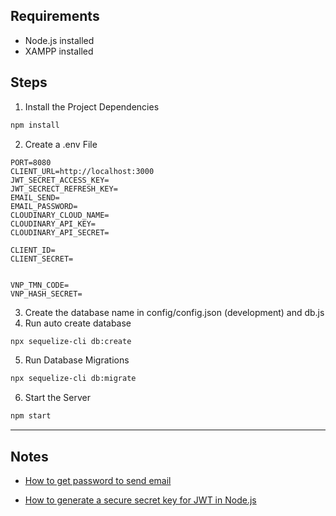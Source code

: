 ## Requirements
- Node.js installed
- XAMPP installed

## Steps

1. Install the Project Dependencies
```bash
npm install
```
2. Create a .env File
```env
PORT=8080
CLIENT_URL=http://localhost:3000
JWT_SECRET_ACCESS_KEY=
JWT_SECRECT_REFRESH_KEY=
EMAIL_SEND=
EMAIL_PASSWORD=
CLOUDINARY_CLOUD_NAME=
CLOUDINARY_API_KEY=
CLOUDINARY_API_SECRET=

CLIENT_ID=
CLIENT_SECRET=


VNP_TMN_CODE=
VNP_HASH_SECRET=

```
3. Create the database name in config/config.json (development) and db.js
4. Run auto create database
```bash
npx sequelize-cli db:create  
```
5. Run Database Migrations
```bash
npx sequelize-cli db:migrate
```
6. Start the Server
```bash
npm start
```
- - -

## Notes
* [How to get password to send email](https://stackoverflow.com/questions/60701936/error-invalid-login-application-specific-password-required)

* [How to generate a secure secret key for JWT in Node.js](https://stackoverflow.com/questions/52996555/generate-a-sufficient-secret-for-jwt-nodejs-lambda)